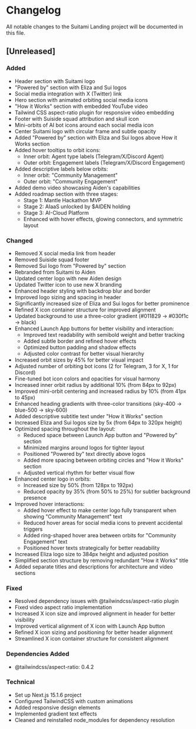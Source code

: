 # Changelog

All notable changes to the Suitami Landing project will be documented in this file.

## [Unreleased]

### Added
- Header section with Suitami logo
- "Powered by" section with Eliza and Sui logos
- Social media integration with X (Twitter) link
- Hero section with animated orbiting social media icons
- "How it Works" section with embedded YouTube video
- Tailwind CSS aspect-ratio plugin for responsive video embedding
- Footer with Suiside squad attribution and skull icon
- Mini-orbits of AI bot icons around each social media icon
- Center Suitami logo with circular frame and subtle opacity
- Added "Powered by" section with Eliza and Sui logos above How it Works section
- Added hover tooltips to orbit icons:
  - Inner orbit: Agent type labels (Telegram/X/Discord Agent)
  - Outer orbit: Engagement labels (Telegram/X/Discord Engagement)
- Added descriptive labels below orbits:
  - Inner orbit: "Community Management"
  - Outer orbit: "Community Engagement"
- Added demo video showcasing Aiden's capabilities
- Added roadmap section with three stages:
  - Stage 1: Mantle Hackathon MVP
  - Stage 2: AIaaS unlocked by $AIDEN holding
  - Stage 3: AI-Cloud Platform
  - Enhanced with hover effects, glowing connectors, and symmetric layout

### Changed
- Removed X social media link from header
- Removed Suiside squad footer
- Removed Sui logo from "Powered by" section
- Rebranded from Suitami to Aiden
- Updated center logo with new Aiden design
- Updated Twitter icon to use new X branding
- Enhanced header styling with backdrop blur and border
- Improved logo sizing and spacing in header
- Significantly increased size of Eliza and Sui logos for better prominence
- Refined X icon container structure for improved alignment
- Updated background to use a three-color gradient (#011829 → #030f1c → black)
- Enhanced Launch App buttons for better visibility and interaction:
  - Improved text readability with semibold weight and better tracking
  - Added subtle border and refined hover effects
  - Optimized button padding and shadow effects
  - Adjusted color contrast for better visual hierarchy
- Increased orbit sizes by 45% for better visual impact
- Adjusted number of orbiting bot icons (2 for Telegram, 3 for X, 1 for Discord)
- Fine-tuned bot icon colors and opacities for visual harmony
- Increased inner orbit radius by additional 10% (from 84px to 92px)
- Improved mini-orbit centering and increased radius by 10% (from 41px to 45px)
- Enhanced heading gradients with three-color transitions (sky-400 → blue-500 → sky-600)
- Added descriptive subtitle text under "How it Works" section
- Increased Eliza and Sui logos size by 5x (from 64px to 320px height)
- Optimized spacing throughout the layout:
  - Reduced space between Launch App button and "Powered by" section
  - Minimized margins around logos for tighter layout
  - Positioned "Powered by" text directly above logos
  - Added more spacing between orbiting circles and "How it Works" section
  - Adjusted vertical rhythm for better visual flow
- Enhanced center logo in orbits:
  - Increased size by 50% (from 128px to 192px)
  - Reduced opacity by 35% (from 50% to 25%) for subtler background presence
- Improved hover interactions:
  - Added hover effect to make center logo fully transparent when showing "Community Management" text
  - Reduced hover areas for social media icons to prevent accidental triggers
  - Added ring-shaped hover area between orbits for "Community Engagement" text
  - Positioned hover texts strategically for better readability
- Increased Eliza logo size to 384px height and adjusted position
- Simplified section structure by removing redundant "How it Works" title
- Added separate titles and descriptions for architecture and video sections

### Fixed
- Resolved dependency issues with @tailwindcss/aspect-ratio plugin
- Fixed video aspect ratio implementation
- Increased X icon size and improved alignment in header for better visibility
- Improved vertical alignment of X icon with Launch App button
- Refined X icon sizing and positioning for better header alignment
- Streamlined X icon container structure for consistent alignment

### Dependencies Added
- @tailwindcss/aspect-ratio: 0.4.2

### Technical
- Set up Next.js 15.1.6 project
- Configured TailwindCSS with custom animations
- Added responsive design elements
- Implemented gradient text effects
- Cleaned and reinstalled node_modules for dependency resolution 